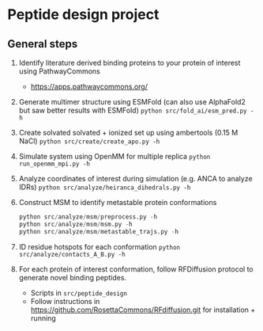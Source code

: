 # Peptide design project

## General steps
 1. Identify literature derived binding proteins to your protein of interest using PathwayCommons
    - https://apps.pathwaycommons.org/
 2. Generate multimer structure using ESMFold (can also use AlphaFold2 but saw better results with ESMFold)
    `python src/fold_ai/esm_pred.py -h`
 3. Create solvated solvated + ionized set up using ambertools (0.15 M NaCl)
    `python src/create/create_apo.py -h`
 4. Simulate system using OpenMM for multiple replica
    `python run_openmm_mpi.py -h`
 5. Analyze coordinates of interest during simulation (e.g. ANCA to analyze IDRs)
    `python src/analyze/heiranca_dihedrals.py -h`
 6. Construct MSM to identify metastable protein conformations
    ```python
    python src/analyze/msm/preprocess.py -h
    python src/analyze/msm/msm.py -h
    python src/analyze/msm/metastable_trajs.py -h

    ```

 7. ID residue hotspots for each conformation
    `python src/analyze/contacts_A_B.py -h`
 8. For each protein of interest conformation, follow RFDiffusion protocol to generate novel binding peptides.
    - Scripts in `src/peptide_design`
    - Follow instructions in https://github.com/RosettaCommons/RFdiffusion.git for installation + running

